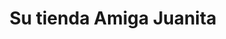 ---
title: "Su tienda Amiga Juanita"
url: /ciudad-satelite/su-tienda-amiga-juanita/
shop: Lebensmittel
---